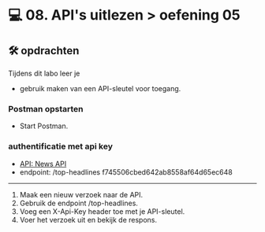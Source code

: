 # 💻 08. API's uitlezen > oefening 05

## 🛠️ opdrachten

Tijdens dit labo leer je
 - gebruik maken van een API-sleutel voor toegang.

### Postman opstarten

 - Start Postman.

### authentificatie met api key

 - [API: News API](https://newsapi.org)
 - endpoint: /top-headlines
f745506cbed642ab8558af64d65ec648
---

1. Maak een nieuw verzoek naar de API.
2. Gebruik de endpoint /top-headlines.
3. Voeg een X-Api-Key header toe met je API-sleutel.
4. Voer het verzoek uit en bekijk de respons.